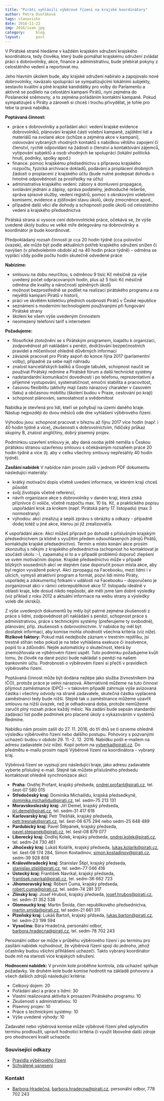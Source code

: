 ```yaml
---
title: "Piráti vyhlásili výběrové řízení na krajské koordinátory"
author: Petra Dvořáková
tags: stanovisko
date: 2016-11-22
img: 2016/ivan.jpg
category:     blog
layout:       post
---
```


V Pirátské straně hledáme v každém krajském sdružení krajského koordinátora, tedy člověka, který bude pomáhat krajskému sdružení zvládat práci s dobrovolníky, akce, finance a administrativu, bude přebírat pokyny z celostátního vedení a reportovat mu.

Jeho hlavním úkolem bude, aby krajské sdružení nabíralo a zapojovalo nové dobrovolníky, navázalo spolupráci se sympatizujícími lokálními subjekty, sestavilo kvalitní a plné krajské kandidátky pro volby do Parlamentu a aktivně se podílelo na celostátní kampani Pirátů, nyní zejména do Poslanecké sněmovny, a to zejména pořádáním kontaktní kampaně. Pokud sympatizuješ s Piráty a zároveň si chceš i trochu přivydělat, je tohle pro tebe ta pravá nabídka.

**Poptávaná činnost:**

* práce s dobrovolníky a pořádání akcí: vedení krajské evidence dobrovolníků, plánování krajské části volební kampaně, zajištění lidí a materiálů na svolané akce (schůze a zejména akce v kampani), oslovování vybraných vhodných kontaktů s nabídkou většího zapojení či členství, rychlé odpovídání na žádosti o členství a kontaktování zájemců, vytipování subjektů a osob vhodných ke spolupráci (lokální politická hnutí, podniky, spolky apod.)
* finance: pomoc krajskému předsednictvu s přípravou krajského rozpočtu, fyzická archivace dokladů, podávání a proplácení drobných žádostí o proplacení z krajského účtu (bude nutné podepsat dohodu o hmotné odpovědnosti za prostředky na účtu)
* administrativa krajského vedení: zábory a domluvení propagace, svolávání jednání a zápisy, správa podatelny, jednoduché rešerše, správa spisové služby, vedení registrů, pomoc s okrskovými volebními komisemi, evidence a zjišťování stavu úkolů, úkoly zmocněnce apod.,
* případně další věci dle dohody a schopností podle úkolů od celostátního vedení a krajského předsednictva

Pirátská strana si vysoce cení dobrovolnické práce, očekává se, že výše uvedené úkoly budou ve velké míře delegovány na dobrovolníky a koordinátor je bude koordinovat.

Předpokládaný rozsah činnosti je cca 20 hodin týdně (cca poloviční úvazek), ale může být podle aktuálních potřeb krajského sdružení snížen či navýšen (v předvolebním období až na 40 hodin práce týdně) – odměna se vyplácí vždy podle počtu hodin skutečně odvedené práce

**Nabízíme:**

*  smlouvu na dobu neurčitou, s odměnou 9 tisíc Kč měsíčně za výše uvedený počet odpracovaných hodin, plus až 5 tisíc Kč měsíčně odměna dle kvality a náročnosti splněných úkolů
* možnost bezprostředně se podílet na realizaci pirátského programu a na největší kampani Pirátů v historii,
* práci ve skvělém kolektivu předních osobností Pirátů v České republice
* seznámení s moderními technologiemi používanými při fungování Pirátské strany
* školení ke všem výše uvedeným činnostem
* neomezený telefonní tarif s internetem

**Požadujeme:**

* filosofické ztotožnění se s Pirátským programem, loajalitu k organizaci, zodpovědnost při nakládání s penězi, dodržování bezpečnostních pravidel a mlčenlivost ohledně důvěrných informací
* závazek pracovat pro Piráty aspoň do konce října 2017 (parlamentní volby), případně za sebe najít náhradu
* znalost kancelářských balíků a Google tabulek, schopnost naučit se používat Pirátský redmine a Pirátské fórum a další technické systémy
* nadstandardní komunikační dovednosti i po telefonu, reprezentativní a příjemné vystupování, systematičnost, emoční stabilita a pracovitost,
* časovou flexibilitu (aktivity mají často nárazový charakter v časovém tlaku) a občasnou mobilitu (školení budou v Praze, cestování po kraji)
* schopnost plánování, samostatnost a svědomitost

Nabídka je otevřená pro lidi, kteří se pohybují na území daného kraje. Nástup nejpozději do dvou měsíců ode dne vyhlášení výběrového řízení.

Výhodou jsou: schopnost pracovat v březnu až říjnu 2017 více hodin (např. i 40 hodin týdně a více), zkušenosti s dobrovolnictvím, řidičský průkaz skupiny B, znalost angličtiny, dobrý písemný projev.

Podmínkou uzavření smlouvy je, aby daná osoba ještě neměla s Českou pirátskou stranou uzavřenou smlouvu s očekávaným rozsahem práce 20 hodin týdně a více (tj. aby v celku všechny smlouvy nepřesáhly 40 hodin týdně).

**Zasílání nabídek** V nabídce nám prosím zašli v jednom PDF dokumentu následující materiály:

* krátký motivační dopis včetně uvedení informace, ve kterém kraji chceš působit
* svůj životopis včetně referencí,
* návrh organizace akce s dobrovolníky v daném kraji, která získá příznivce či voliče, včetně rozpočtu max. 10 tis. Kč, a praktického popisu uspořádání krok za krokem (např. Pirátská párty 17. listopadu) (max 3 normostrany)
* výhodou: akci zrealizuj a sepiš zprávu s obrázky a odkazy - případně dodej totéž u jiné akce, kterou jsi již zrealizoval/a.

K uspořádání akce: Akci můžeš připravit po dohodě s příslušným krajským předsednictvem (a klidně s využitím předem odsouhlasených zdrojů Pirátů, kontaktujte krajské předsednictvo). Termín a místo konání akce prosím zkonzultuj s někým z krajského předsednictva (schopnost ho kontaktovat je součástí úkolu :-), zapamatuj si to a v případě problémů doporuč zlepšení ve svém motivačním dopise.  Krajské předsednictvo může v případě blízkých sousedních akcí ve stejném čase doporučit posun místa akce, aby byl region vyváženě pokryt. Akci zpropaguj na Facebooku, mezi lidmi i v ulicích, vymysli atraktivní program a formát, pozvi lidi mimo Piráty, uspořádej a zdokumentuj fotkami v události na Facebooku – doporučeno je zorganizovat akci v rámci celorepublikové akce 17. listopadu ideálně v oblasti kraje, kde dosud nikdo nepůsobí, ale měli jsme tam dobré výsledky (viz příklad z roku 2012 a aktuální informace na webu strany a výsledky voleb dle okrsků).

Z výše uvedených dokumentů by měly být patrné zejména zkušenosti z práce s lidmi, zodpovědnost při nakládání s penězi, schopnost práce s administrativou, práce s technickými systémy (preferujeme ty svobodné), plánování, příp. zkušenosti s dobrovolnictvím. V nabídce by měl být dostatek informací, aby komise mohla ohodnotit všechna kritéria (viz níže). **Rizikové faktory:** Pokud máš nedejbože záznam v trestním rejstříku, jsi trestně stíhán nebo pokud je na tebe vyhlášena exekuce či insolvence, popiš to a zdůvodni. Nejde automaticky o skutečnost, která by znemožňovala ve výběrovém řízení uspět. Tuto podmínku požadujeme kvůli tomu, že člověk na dané pozici bude nakládat s penězi na našem bankovním účtu. Podrobnosti o výběrovém řízení si přečti v pravidlech výběrového řízení.

Poptávaná činnost může být dodána nejlépe jako služba živnostníkem (na IČO), protože práce je velmi nárazová. Alternativně můžeme na tuto činnost přijmout zaměstnance (DPČ) – v takovém případě zahrnuje výše avizovaná částka i všechny odvody na straně zadavatele, skutečná částka vyplacená zaměstnanci tedy bude nižší. Stejně tak u zaměstnance můžeme uzavřít smlouvu na nižší úvazek, než je odhadovaná doba, protože nemůžeme zaručit plný rozsah práce každý měsíc. Na zadání bude sepsán standardní zadávací list podle podmínek pro placené úkoly s vykazováním v systémů Redmine.

Nabídku nám prosím zašli do 27. 11. 2016, do tří dnů se ti ozveme ohledně výsledku výběrového řízení nebo dalšího postupu. Pohovory s pozvanými uchazeči budou v období 29. 11.–2. 12. 2016. Nabídku pošli e-mailem na adresu zadavatele (viz níže). Kopii potom na vyberka@pirati.cz. Do předmětu e-mailu prosím napiš Výběrové řízení na koordinátora – vybraný kraj.

Výběrová řízení se vypisují pro následující kraje, jako adresu zadavatele vyberte příslušný e-mail. Stejně tak můžete příslušného předsedu kontaktovat ohledně synchronizace akcí:

* **Praha**: Ondřej Profant, krajský předseda, ondrej.profant@pirati.cz, tel. šest-07 580 015
* **Středočeský kraj:** Dominika Michailidu, krajská předsedkyně, dominika.michailidu@pirati.cz, tel. sedm-75 213 131
* **Moravskoslezský kraj:** Jiří Demel, krajský předseda, jiri.demel@pirati.cz, tel. sedm-31 417 618
* **Karlovarský kraj:** Petr Třešňák, krajský předseda, petr.tresnak@pirati.cz, tel. šest-06 675 294 nebo sedm-25 648 489
* **Pardubický kraj:** Pavel Štěpánek, krajský předseda, pavel.stepanek@pirati.cz, tel. šest-08 879 077
* **Liberecký kraj:** Ondřej Kolek, krajský předseda, ondrej.kolek@pirati.cz, tel. sedm-24 730 461
* **Jihočeský kraj:** Lukáš Kolářík, krajský předseda, lukas.kolarik@pirati.cz, tel. šest-08 174 284, Simon Kostadinov, simon.kostadinov@pirati.cz, sedm-39 928 808
* **Královéhradecký kraj:** Stanislav Štipl, krajský předseda, stanislav.stipl@pirati.cz, tel. sedm-77 046 416
* **Ústecký kraj:** František Navrkal, krajský předseda, frantisek.navrkal@pirati.cz, tel. sedm-36 662 723
* **Jihomoravský kraj:** Róbert Čuma, krajský předseda, robert.cuma@pirati.cz, tel. sedm-74 281 317
* **Zlínský kraj:** Josef Hruboš, krajský předseda, josef.hrubos@pirati.cz, tel. sedm-31 352 538
* **Olomoucký kraj:** Martin Šmída, člen republikového předsednictva, martin.smida@pirati.cz, tel sedm-21 661 311
* **Plzeňský kraj:** Lukáš Bartoň, krajský přdseda, lukas.barton@pirati.cz, tel. sedm-23 199 594
* **Vysočina:** Bára Hradečná, personální odbor, barbora.hradecna@pirati.cz, tel. sedm-78 702 243

Personální odbor se může v průběhu výběrového řízení i po termínu pro zasílání nabídek rozhodnout, že výběrová řízení spojí do jednoho, jehož účastníky budou všichni přihlášení uchazeči. Takto vybraný koordinátor bude mít na starosti více krajských sdružení.

**Hodnocení nabídek:** V prvním kole proběhne kontrola, zda uchazeč splňuje požadavky. Ve druhém kole bude komise hodnotit na základě pohovoru a všech dalších zdrojů následující kritéria:

* Celkový dojem: 20 
* Pořádání akcí a práce s lidmi: 30 
* Vlastní realizovaná aktivita k prosazení Pirátského programu: 10 
* Zkušenosti s administrativou: 10 
* Písemný projev:	10 
* Práce s technickými systémy: 10 
* Výše uvedené výhody: 10 

Zadavatel nebo výběrová komise může výběrové řízení před uplynutím termínu prodloužit, upravit hodnotící kritéria či využít libovolné další zdroje pro ohodnocení kvalit uchazeče.

### Související odkazy

* [Pravidla výběrového řízení](https://github.com/pirati-cz/KlubPraha/blob/master/vyberka/krajsky-koordinator/pravidla.md)
* [Schválené usnesení](https://github.com/pirati-cz/KlubPraha/blob/master/vyberka/krajsky-koordinator/usneseni.md)

### Kontakt

* [Barbora Hradečná](https://www.pirati.cz/lide/barbora_hradecna), [barbora.hradecna@pirati.cz](barbora.hradecna@pirati.cz), personální odbor, 778 702 243
